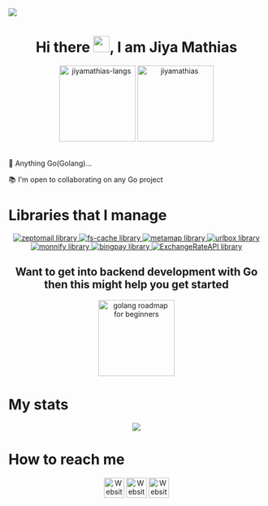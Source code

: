 <p>
    <img src="./static/img1.png"></img>
</p>

<h1 align="center">Hi there <img
src="https://github.com/blackcater/blackcater/raw/main/images/Hi.gif" height="32" />, I am <b>Jiya Mathias</b></h1>
<div>
<div align="center">
    <img height="150em" src="https://github-readme-stats.vercel.app/api/top-langs/?username=jiyamathias&layout=compact&show_icon=true&theme=radical&count-private=true&exclude_repo=hisearch,evidence-church,UMCA-blog,my-portfolio-website,college-of-health,ninjafood,zimatty,zickiss," alt="jiyamathias-langs"/>
    <img height="150em" src="https://github-readme-stats.vercel.app/api/?username=jiyamathias&layout=compact&show_icon=true&theme=radical&count_private=true" alt="jiyamathias"/>
</div>
<br />
<p>👀 Anything Go(Golang)...</p>
<p>📚 I'm open to collaborating on any Go project</p>
</div>

<div>
    <h1>Libraries that I manage</h1>
    <div align="center">
    <a href="https://github.com/jiyamathias/zeptomail" target="_blank">
      <img src="https://github-readme-stats.vercel.app/api/pin/?username=jiyamathias&repo=zeptomail&theme=radical" alt="zeptomail library"/>
      </a>
      <a href="https://github.com/jiyamathias/fs-cache" target="_blank">
      <img src="https://github-readme-stats.vercel.app/api/pin/?username=jiyamathias&repo=fs-cache&theme=radical" alt="fs-cache library"/>
      </a>
     <a href="https://github.com/jiyamathias/metamap" target="_blank">
      <img src="https://github-readme-stats.vercel.app/api/pin/?username=jiyamathias&repo=metamap&theme=radical" alt="metamap library"/>
      </a>
      <a href="https://github.com/jiyamathias/urlbox" target="_blank">
      <img src="https://github-readme-stats.vercel.app/api/pin/?username=jiyamathias&repo=urlbox&theme=radical" alt="urlbox library"/>
      </a>
      <a  href="https://github.com/jiyamathias/monnify-go" target="_blank">
        <img src="https://github-readme-stats.vercel.app/api/pin/?username=jiyamathias&repo=monnify-go&theme=radical" alt="monnify library"/>
      </a>
      <a href="https://github.com/jiyamathias/bingpay-go" target="_blank">
        <img src="https://github-readme-stats.vercel.app/api/pin/?username=jiyamathias&repo=bingpay-go&theme=radical" alt="bingpay library"/>
      </a>
        <a href="https://github.com/jiyamathias/ExchangeRateAPI" target="_blank">
            <img src="https://github-readme-stats.vercel.app/api/pin/?username=jiyamathias&repo=ExchangeRateAPI&theme=radical" alt="ExchangeRateAPI library"/>
        </a>
    </div>
</div>


<div align="center">
<h2>Want to get into backend development with Go then this might help you get started</h2>
 <a href="https://github.com/jiyamathias/Golang_roadmap_for_beginners" target="_blank">
      <img height="150em" src="https://github-readme-stats.vercel.app/api/pin/?username=jiyamathias&repo=Golang_roadmap_for_beginners&theme=radical" alt="golang roadmap for beginners"/>
    </a>
</div>

<div>
<h1>My stats</h2>
<div align="center">
 <img src="http://github-readme-streak-stats.herokuapp.com/?user=jiyamathias&theme=algolia&background=0d1117&hide_border=true" />
  <!-- <img src="https://activity-graph.herokuapp.com/graph?username=hisyntax&theme=react-dark&hide_border=true"/> -->
</div>
</div>




<div>
<h1>How to reach me</h1>
    <div style="display: inline_block" align="center">
    <a href="https://www.linkedin.com/in/jiyamathias" target="_blank" rel="noopener noreferrer"><img height="40" alt="Website" src="https://img.shields.io/badge/LinkedIn-0077B5?style=for-the-badge&logo=linkedin&logoColor=white"/></a>
    <a href="mailto:mathiasjiya2@gmail.com" target="_blank" rel="noopener noreferrer"><img height="40" alt="Website" src="https://img.shields.io/badge/Gmail-12100a?style=for-the-badge&logo=gmail&logoColor=white"/></a>
    <a href="https://twitter.com/jiyamathyas" target="_blank" rel="noopener noreferrer"><img height="40" alt="Website" src="https://img.shields.io/badge/Twitter-0077B5?style=for-the-badge&logo=twitter&logoColor=white"/></a>
</div>
</div>

<!-- <img align="center" height="40" width="40" src="https://raw.githubusercontent.com/devicons/devicon/master/icons/go/go-original.svg"> -->
